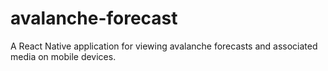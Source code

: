 # avalanche-forecast

A React Native application for viewing avalanche forecasts and associated media on mobile devices.
